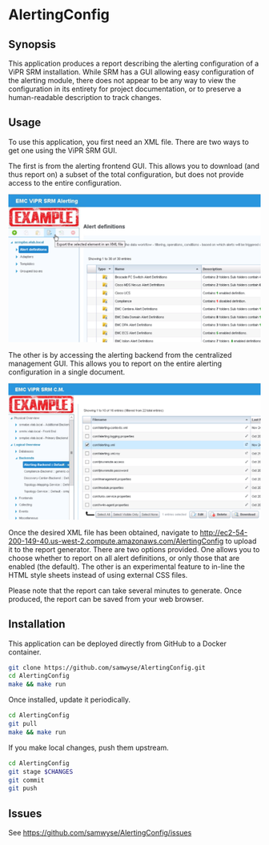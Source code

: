 # AlertingConfig
## Synopsis
This application produces a report describing the alerting configuration of a ViPR SRM 
installation.  While SRM has a GUI allowing easy configuration of the alerting module,
there does not appear to be any way to view the configuration in its entirety for project 
documentation, or to preserve a human-readable description to track changes.

## Usage
To use this application, you first need an XML file. There are two ways to get one using the ViPR SRM GUI.

The first is from the alerting frontend GUI. This allows you to download (and thus report 
on) a subset of the total configuration, but does not provide access to the entire 
configuration.

![Image of Alerting Frontend](https://raw.githubusercontent.com/samwyse/AlertingConfig/master/src/static/AlertingFrontend.png)

The other is by accessing the alerting backend from the centralized management GUI. This 
allows you to report on the entire alerting configuration in a single document. 

![Image of Centralized Management](https://raw.githubusercontent.com/samwyse/AlertingConfig/master/src/static/CentralizedManagement.png)

Once the desired XML file has been obtained, navigate to 
http://ec2-54-200-149-40.us-west-2.compute.amazonaws.com/AlertingConfig
to upload it to the report generator. There are two options provided. One allows you to
choose whether to report on all alert definitions, or only those that are enabled (the
default). The other is an experimental feature to in-line the HTML style sheets instead 
of using external CSS files.

Please note that the report can take several minutes to generate. Once produced, the report
can be saved from your web browser. 

## Installation

This application can be deployed directly from GitHub to a Docker container.

```sh
git clone https://github.com/samwyse/AlertingConfig.git
cd AlertingConfig
make && make run
```

Once installed, update it periodically.

```sh
cd AlertingConfig
git pull
make && make run
```

If you make local changes, push them upstream.

```sh
cd AlertingConfig
git stage $CHANGES
git commit
git push
```

## Issues

See <https://github.com/samwyse/AlertingConfig/issues>

